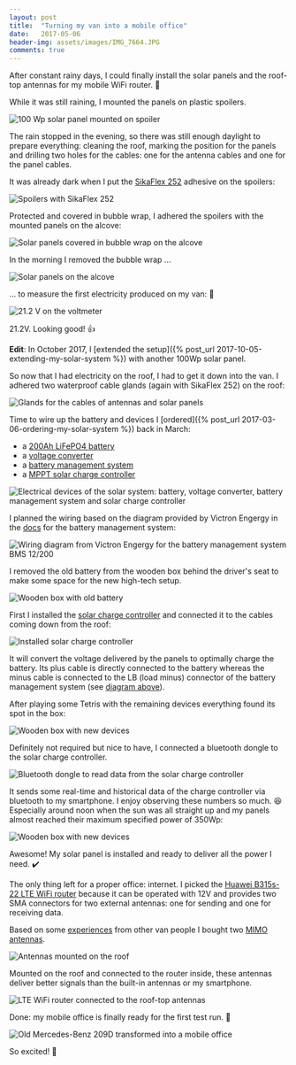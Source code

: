 ```yaml
---
layout: post
title:  "Turning my van into a mobile office"
date:   2017-05-06
header-img: assets/images/IMG_7664.JPG
comments: true
---
```


After constant rainy days, I could finally install the solar panels and the roof-top antennas for my mobile WiFi router. :tada:

While it was still raining, I mounted the panels on plastic spoilers.

![100 Wp solar panel mounted on spoiler](/assets/images/IMG_7640.JPG)

The rain stopped in the evening, so there was still enough daylight to prepare everything: cleaning the roof, marking the position for the panels and drilling two holes for the cables: one for the antenna cables and one for the panel cables.

It was already dark when I put the [SikaFlex 252](https://www.offgridtec.com/sikaflex-252-weiss-montagekleber-solarbefestigung.html) adhesive on the spoilers:

![Spoilers with SikaFlex 252](/assets/images/IMG_7653.JPG)

Protected and covered in bubble wrap, I adhered the spoilers with the mounted panels on the alcove:

![Solar panels covered in bubble wrap on the alcove](/assets/images/IMG_7655.JPG)

In the morning I removed the bubble wrap ...

![Solar panels on the alcove](/assets/images/IMG_7660.JPG)

... to measure the first electricity produced on my van: :electric_plug:

![21.2 V on the voltmeter](/assets/images/IMG_7661.JPG)

21.2V. Looking good! :+1:

**Edit**: In October 2017, I [extended the setup]({% post_url 2017-10-05-extending-my-solar-system %}) with another 100Wp solar panel.

So now that I had electricity on the roof, I had to get it down into the van.
I adhered two waterproof cable glands (again with SikaFlex 252) on the roof:

![Glands for the cables of antennas and solar panels](/assets/images/IMG_7662.JPG)

Time to wire up the battery and devices I [ordered]({% post_url 2017-03-06-ordering-my-solar-system %}) back in March:

- a [200Ah LiFePO4 battery](https://www.victronenergy.com/upload/documents/Datasheet-12,8-Volt-lithium-iron-phosphate-batteries-EN.pdf)
- a [voltage converter](https://www.amazon.de/gp/product/B00FMUVRKK/)
- a [battery management system](https://www.victronenergy.com/upload/documents/Datasheet-BMS-12-200-EN.pdf)
- a [MPPT solar charge controller](https://www.victronenergy.com/solar-charge-controllers/smartsolar-100-30-100-50)

![Electrical devices of the solar system: battery, voltage converter, battery management system and solar charge controller](/assets/images/IMG_7664.JPG)

I planned the wiring based on the diagram provided by Victron Engergy in the [docs](https://www.victronenergy.com/upload/documents/Datasheet-BMS-12-200-EN.pdf) for the battery management system:

<img src="/assets/images/Datasheet-BMS-12-200-EN.jpg" alt="Wiring diagram from Victron Engergy for the battery management system BMS 12/200" id="wiring-diagram">

I removed the old battery from the wooden box behind the driver's seat to make some space for the new high-tech setup.

![Wooden box with old battery](/assets/images/IMG_7665.JPG)

First I installed the [solar charge controller](https://www.victronenergy.com/solar-charge-controllers/smartsolar-100-30-100-50) and connected it to the cables coming down from the roof:

![Installed solar charge controller](/assets/images/IMG_7695.JPG)

It will convert the voltage delivered by the panels to optimally charge the battery. Its plus cable is directly connected to the battery whereas the minus cable is connected to the LB (load minus) connector of the battery management system (see [diagram above](#wiring-diagram)).

After playing some Tetris with the remaining devices everything found its spot in the box:

![Wooden box with new devices](/assets/images/IMG_7698.JPG)

Definitely not required but nice to have, I connected a bluetooth dongle to the solar charge controller.

![Bluetooth dongle to read data from the solar charge controller](/assets/images/IMG_8032.JPG)

It sends some real-time and historical data of the charge controller via bluetooth to my smartphone. I enjoy observing these numbers so much. :laughing: Especially around noon when the sun was all straight up and my panels almost reached their maximum specified power of 350Wp:

![Wooden box with new devices](/assets/images/IMG_7966.PNG)

Awesome! My solar panel is installed and ready to deliver all the power I need. :heavy_check_mark:

<span id="mobile-internet">The<span> only thing left for a proper office: internet. I picked the [Huawei B315s-22 LTE WiFi router](https://www.amazon.de/gp/product/B00UTYHF8M) because it can be operated with 12V and provides two SMA connectors for two external antennas: one for sending and one for receiving data.

Based on some [experiences](https://www.amumot.de/wlan-im-auto-internet-fuer-unterwegs-im-wohnmobil/) from other van people I bought two [MIMO antennas](https://www.amazon.de/gp/product/B00E8GDN60/).

![Antennas mounted on the roof](/assets/images/IMG_7687.JPG)

 Mounted on the roof and connected to the router inside, these antennas deliver better signals than the built-in antennas or my smartphone.

![LTE WiFi router connected to the roof-top antennas](/assets/images/IMG_7693.JPG)

Done: my mobile office is finally ready for the first test run. :clap:

![Old Mercedes-Benz 209D transformed into a mobile office](/assets/images/IMG_7719.JPG)

So excited! :tada:
